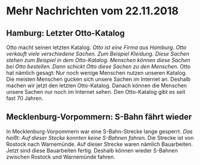 # Mehr Nachrichten vom 22.11.2018


## Hamburg: Letzter Otto-Katalog
Otto macht seinen letzten Katalog. 
*Otto ist eine Firma aus Hamburg.* 
*Otto verkauft viele verschiedene Sachen.* 
*Zum Beispiel Kleidung.* 
*Diese Sachen stehen zum Beispiel in dem Otto-Katalog.* 
*Menschen können diese Sachen bei Otto bestellen.* 
*Dann schickt Otto diese Sachen zu den Menschen.* Otto hat nämlich gesagt: Nur noch wenige Menschen nutzen unseren Katalog. Die meisten Menschen gucken sich unsere Sachen im Internet an. Deshalb machen wir jetzt den letzten Otto-Katalog. Danach können die Menschen unsere Sachen nur noch im Internet sehen. Den Otto-Katalog gibt es seit fast 70 Jahren. 

## Mecklenburg-Vorpommern: S-Bahn fährt wieder
In Mecklenburg-Vorpommern war eine S-Bahn-Strecke lange gesperrt. *Das heißt:* 
*Auf dieser Stecke konnten keine S-Bahnen fahren.* Die Strecke ist von Rostock nach Warnemünde. Auf dieser Strecke waren nämlich Bauarbeiten. Jetzt sind diese Bauarbeiten fertig. Deshalb können wieder S-Bahnen zwischen Rostock und Warnemünde fahren. 
